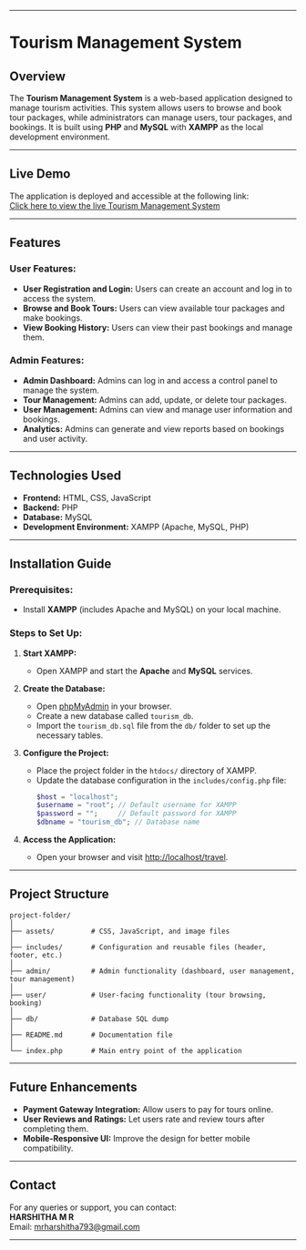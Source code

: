 

---

# Tourism Management System

## Overview
The **Tourism Management System** is a web-based application designed to manage tourism activities. This system allows users to browse and book tour packages, while administrators can manage users, tour packages, and bookings. It is built using **PHP** and **MySQL** with **XAMPP** as the local development environment.

---
## Live Demo
The application is deployed and accessible at the following link:  
[Click here to view the live Tourism Management System](https://harshithagowdamr.github.io/tourism-management-system/)

---
## Features

### User Features:
- **User Registration and Login:** Users can create an account and log in to access the system.
- **Browse and Book Tours:** Users can view available tour packages and make bookings.
- **View Booking History:** Users can view their past bookings and manage them.

### Admin Features:
- **Admin Dashboard:** Admins can log in and access a control panel to manage the system.
- **Tour Management:** Admins can add, update, or delete tour packages.
- **User Management:** Admins can view and manage user information and bookings.
- **Analytics:** Admins can generate and view reports based on bookings and user activity.

---

## Technologies Used
- **Frontend:** HTML, CSS, JavaScript
- **Backend:** PHP
- **Database:** MySQL
- **Development Environment:** XAMPP (Apache, MySQL, PHP)

---

## Installation Guide

### Prerequisites:
- Install **XAMPP** (includes Apache and MySQL) on your local machine.

### Steps to Set Up:
1. **Start XAMPP:**
   - Open XAMPP and start the **Apache** and **MySQL** services.

2. **Create the Database:**
   - Open [phpMyAdmin](http://localhost/phpmyadmin) in your browser.
   - Create a new database called `tourism_db`.
   - Import the `tourism_db.sql` file from the `db/` folder to set up the necessary tables.

3. **Configure the Project:**
   - Place the project folder in the `htdocs/` directory of XAMPP.
   - Update the database configuration in the `includes/config.php` file:
     ```php
     $host = "localhost";
     $username = "root"; // Default username for XAMPP
     $password = "";     // Default password for XAMPP
     $dbname = "tourism_db"; // Database name
     ```

4. **Access the Application:**
   - Open your browser and visit [http://localhost/travel](http://localhost/travel).

---

## Project Structure
```
project-folder/
│
├── assets/         # CSS, JavaScript, and image files
│
├── includes/       # Configuration and reusable files (header, footer, etc.)
│
├── admin/          # Admin functionality (dashboard, user management, tour management)
│
├── user/           # User-facing functionality (tour browsing, booking)
│
├── db/             # Database SQL dump
│
├── README.md       # Documentation file
│
└── index.php       # Main entry point of the application
```

---

## Future Enhancements
- **Payment Gateway Integration:** Allow users to pay for tours online.
- **User Reviews and Ratings:** Let users rate and review tours after completing them.
- **Mobile-Responsive UI:** Improve the design for better mobile compatibility.

---

## Contact
For any queries or support, you can contact:  
**HARSHITHA M R**  
Email: mrharshitha793@gmail.com

--- 

